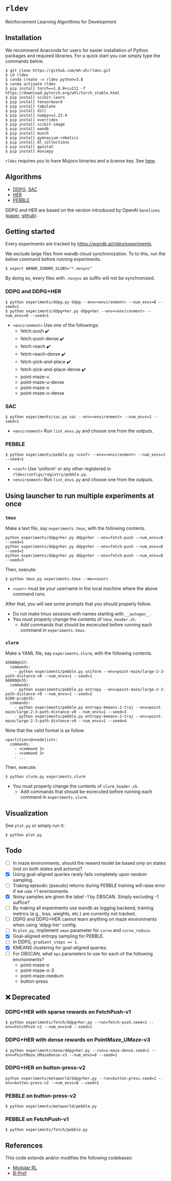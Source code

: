 # ``rldev``
Reinforcement Learning Algorithms for Development

## Installation

We recommend Anaconda for users for easier installation of Python packages and required libraries.
For a quick start you can simply type the commands below.

```console
$ git clone https://github.com/mh-oh/rldev.git
$ cd rldev
$ conda create -n rldev python=3.8
$ conda activate rldev
$ pip install torch==1.8.0+cu111 -f https://download.pytorch.org/whl/torch_stable.html
$ pip install scikit-learn
$ pip install tensorboard
$ pip install tabulate
$ pip install dill
$ pip install numpy==1.23.4
$ pip install overrides
$ pip install scikit-image
$ pip install wandb
$ pip install munch
$ pip install gymnasium-robotics
$ pip install ml_collections
$ pip install gpustat
$ pip install moviepy
```

``rldev`` requires you to have Mujoco binaries and a license key.
See [here](https://github.com/openai/mujoco-py#obtaining-the-binaries-and-license-key).

## Algorithms

* [DDPG](https://arxiv.org/abs/1509.02971), [SAC](https://arxiv.org/abs/1812.05905)
* [HER](https://arxiv.org/abs/1802.09464)
* [PEBBLE](https://arxiv.org/abs/2106.05091)

DDPG and HER are based on the version introduced by OpenAI ``baselines`` ([paper](https://arxiv.org/abs/1802.09464), [github](https://github.com/openai/baselines)).

## Getting started

Every experiments are tracked by https://wandb.ai/rldev/experiments.

We exclude large files from wandb cloud synchronization.
To to this, run the below command before running experiments.

```console
$ export WANDB_IGNORE_GLOBS="*.nosync"
```

By doing so, every files with ``.nosync`` as suffix will not be synchronized.

### DDPG and DDPG+HER
```console
$ python experiments/ddpg.py ddpg --env=<environment> --num_envs=8 --seed=1
$ python experiments/ddpg+her.py ddpg+her --env=<environment> --num_envs=8 --seed=1
```
* ``<environment>`` Use one of the followings:
  * fetch-push :heavy_check_mark:
  * fetch-push-dense :heavy_check_mark:
  * fetch-reach :heavy_check_mark:
  * fetch-reach-dense :heavy_check_mark:
  * fetch-pick-and-place :heavy_check_mark:
  * fetch-pick-and-place-dense :heavy_check_mark:
  * point-maze-u
  * point-maze-u-dense
  * point-maze-o
  * point-maze-o-dense

### SAC
```console
$ python experiments/sac.py sac --env=<environment> --num_envs=1 --seed=1
```
* ``<environment>`` Run ``list_envs.py`` and choose one from the outputs.

### PEBBLE
```console
$ python experiments/pebble.py <conf> --env=<environment> --num_envs=1 --seed=1
```
* ``<conf>`` Use 'uniform' or any other registered in ``rldev/configs/registry/pebble.py``.
* ``<environment>`` Run ``list_envs.py`` and choose one from the outputs.

## Using launcher to run multiple experiments at once

### ``tmux``

Make a text file, say ``experiments.tmux``, with the following contents.
```
python experiments/ddpg+her.py ddpg+her --env=fetch-push --num_envs=8 --seed=1
python experiments/ddpg+her.py ddpg+her --env=fetch-push --num_envs=8 --seed=2
python experiments/ddpg+her.py ddpg+her --env=fetch-push --num_envs=8 --seed=3
```

Then, execute:
```console
$ python tmux.py experiments.tmux --me=<user>
```
- ``<user>`` must be your username in the local machine where the above command runs.

After that, you will see some prompts that you should properly follow.

- Do not make tmux sessions with names starting with ``__autogen__``.
- You must properly change the contents of ``tmux_header.sh``.
  - Add commands that should be excecuted before running each command in ``experiments.tmux``.

### ``slurm``

Make a YAML file, say ``experiments.slurm``, with the following contents.
```
A5000@n37:
  commands:
    - python experiments/pebble.py uniform --env=point-maze/large-2-3-path-distance-v0 --num_envs=1 --seed=1
A6000@n35:
  commands:
    - python experiments/pebble.py entropy --env=point-maze/large-2-3-path-distance-v0 --num_envs=1 --seed=2
A100-pci@n35:
  commands:
    - python experiments/pebble.py entropy-kmeans-2-traj --env=point-maze/large-2-3-path-distance-v0 --num_envs=1 --seed=3
    - python experiments/pebble.py entropy-kmeans-2-traj --env=point-maze/large-2-3-path-distance-v0 --num_envs=1 --seed=4
```

Note that the valid format is as follow.
```
<partition>@<nodelist>:
  commands:
    - <command 1>
    - <command 2>
    - ...
```

Then, execute:
```console
$ python slurm.py experiments.slurm
```

- You must properly change the contents of ``slurm_header.sh``.
  - Add commands that should be excecuted before running each command in ``experiments.slurm``.

## Visualization

See ``plot.py`` or simply run it:
```console
$ python plot.py
```

## Todo

- [ ] In maze environments, should the reward model be based only on states (not on both states and actions)?
- [x] Using goal-aligned queries rarely fails completely upon random sampling.
- [ ] Traking episodic (pseudo) returns during PEBBLE training will raise error if we use >1 envrionments.
- [x] Noisy samples are given the label -1 by DBSCAN. Simply excluding -1 suffice?
- [ ] By making all experiments use wandb as logging backend, training metrics (e.g., loss, weights, etc.) are currently not tracked.
- [ ] DDPG and DDPG+HER cannot learn anything on maze environments when using 'ddpg-her' config. 
- [ ] In ``plot.py``, implement ``xmax`` parameter for ``curve`` and ``curve_reduce``.
- [x] Goal-aligned entropy sampling for PEBBLE.
- [ ] In DDPG, ``gradient_steps == 1``.
- [x] KMEANS clustering for goal-aligned queries.
- [ ] For DBSCAN, what ``eps`` parameters to use for each of the following envrionments?
  - point-maze-o
  - point-maze-o-3
  - point-maze-medium
  - button-press

## :x: Deprecated

### DDPG+HER with sparse rewards on FetchPush-v1
```console
$ python experiments/fetch/ddpg+her.py --run=fetch-push.seed=1 --env=FetchPush-v1 --num_envs=8 --seed=1
```

### DDPG+HER with dense rewards on PointMaze_UMaze-v3
```console
$ python experiments/maze/ddpg+her.py --run=u-maze-dense.seed=1 --env=PointMaze_UMazeDense-v3 --num_envs=8 --seed=1
```

### DDPG+HER on button-press-v2
```console
python experiments/metaworld/ddpg+her.py --run=button-press.seed=1 --env=button-press-v2 --num_envs=8 --seed=1
```

### PEBBLE on button-press-v2
```console
$ python experiments/metaworld/pebble.py
```

### PEBBLE on FetchPush-v1
```console
$ python experiments/fetch/pebble.py
```

## References

This code extends and/or modifies the following codebases:

* [Modular RL](https://github.com/spitis/mrl)
* [B-Pref](https://github.com/rll-research/BPref)